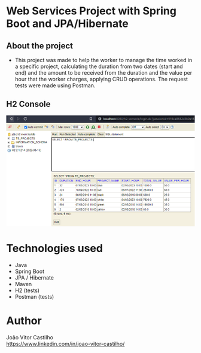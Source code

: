 # Web Services Project with Spring Boot and JPA/Hibernate

## About the project

- This project was made to help the worker to manage the time worked in a specific project, 
calculating the duration from two dates (start and end) and the amount to be received from the duration and the value per hour
that the worker charges, applying CRUD operations. The request tests were made using Postman.

## H2 Console

![Web1](https://github.com/Castilho00/project-tracker/blob/main/images/h2-console.png)

# Technologies used

- Java
- Spring Boot
- JPA / Hibernate
- Maven
- H2 (tests)
- Postman (tests)

# Author

João Vitor Castilho<br>
https://www.linkedin.com/in/joao-vitor-castilho/
